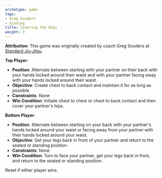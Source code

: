 ```yaml
---
archetype: game
tags:
- Greg Souders
- pinning
title: Covering the Hips
weight: 3
---
```

**Attribution**: This game was originally created by coach Greg Souders at [Standard Jiu-Jitsu](https://standardjiujitsu.com).

**Top Player**:
  * **Position**: Alternate between starting with your partner on their back with your hands locked around their waist and with your partner facing away with your hands locked around their waist.
  * **Objective**: Create chest to back contact and maintain it for as long as possible
  * **Constraints**: None
  * **Win Condition**: Initiate chest to chest or chest to back contact and then cover your partner's hips.

**Bottom Player**:
  * **Position**: Alternate between starting on your back with your partner's hands locked around your waist or facing away from your partner with their hands locked around your waist.
  * **Objective**: Get your legs back in front of your partner and return to the seated or standing position.
  * **Constraints**: None
  * **Win Condition**: Turn to face your partner, get your legs back in front, and return to the seated or standing position.

Reset if either player wins.